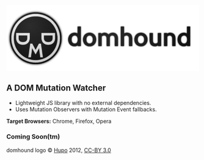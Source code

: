![domhound](logo/logo-full.png)

## **A DOM Mutation Watcher**
* Lightweight JS library with no external dependencies.
* Uses Mutation Observers with Mutation Event fallbacks.

**Target Browsers:** Chrome, Firefox, Opera

### Coming Soon(tm)

domhound logo &copy; [Hupo](https://github.com/Hupotronic) 2012, [CC-BY 3.0](http://creativecommons.org/licenses/by/3.0/)